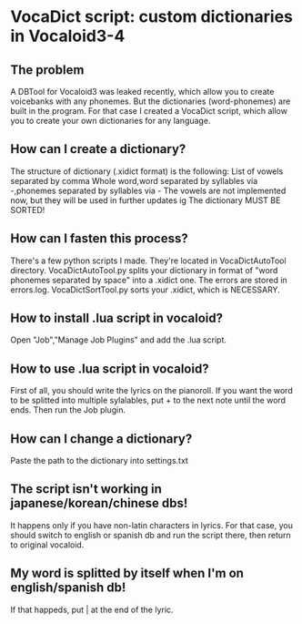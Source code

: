 # VocaDict script: custom dictionaries in Vocaloid3-4
## The problem
A DBTool for Vocaloid3 was leaked recently, which allow you to create voicebanks with any phonemes. But the dictionaries (word-phonemes) are built in the program.
For that case I created a VocaDict script, which allow you to create your own dictionaries for any language.
## How can I create a dictionary?
The structure of dictionary (.xidict format) is the following:
List of vowels separated by comma
Whole word,word separated by syllables via -,phonemes separated by syllables via -
The vowels are not implemented now, but they will be used in further updates ig
The dictionary MUST BE SORTED!
## How can I fasten this process?
There's a few python scripts I made. They're located in VocaDictAutoTool directory.
VocaDictAutoTool.py splits your dictionary in format of "word <tab> phonemes separated by space" into a .xidict one. The errors are stored in errors.log.
VocaDictSortTool.py sorts your .xidict, which is NECESSARY.
## How to install .lua script in vocaloid?
Open "Job","Manage Job Plugins" and add the .lua script.
## How to use .lua script in vocaloid?
First of all, you should write the lyrics on the pianoroll. If you want the word to be splitted into multiple sylalables, put + to the next note until the word ends. Then run the Job plugin.
## How can I change a dictionary?
Paste the path to the dictionary into settings.txt
## The script isn't working in japanese/korean/chinese dbs!
It happens only if you have non-latin characters in lyrics. For that case, you should switch to english or spanish db and run the script there, then return to original vocaloid.
## My word is splitted by itself when I'm on english/spanish db!
If that happeds, put | at the end of the lyric.
